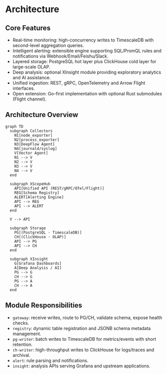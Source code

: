 # Architecture

## Core Features
- Real-time monitoring: high-concurrency writes to TimescaleDB with second-level aggregation queries.
- Intelligent alerting: extensible engine supporting SQL/PromQL rules and notifications via Webhook/Email/Feishu/Slack.
- Layered storage: PostgreSQL hot layer plus ClickHouse cold layer for large-scale OLAP.
- Deep analysis: optional XInsight module providing exploratory analytics and AI assistance.
- Unified ingestion: REST, gRPC, OpenTelemetry and Arrow Flight interfaces.
- Open extension: Go-first implementation with optional Rust submodules (Flight channel).

## Architecture Overview

```mermaid
graph TD
  subgraph Collectors
    N1[node_exporter]
    N2[process_exporter]
    N3[DeepFlow Agent]
    N4[journald/syslog]
    V[Vector Agent]
    N1 --> V
    N2 --> V
    N3 --> V
    N4 --> V
  end

  subgraph XScopeHub
    API[Unified API (REST/gRPC/OTel/Flight)]
    REG[Schema Registry]
    ALERT[Alerting Engine]
    API --> REG
    API --> ALERT
  end

  V --> API

  subgraph Storage
    PG[(PostgreSQL · TimescaleDB)]
    CH[(ClickHouse · OLAP)]
    API --> PG
    API --> CH
  end

  subgraph XInsight
    G[Grafana Dashboards]
    A[Deep Analysis / AI]
    PG --> G
    CH --> G
    PG --> A
    CH --> A
  end
```

## Module Responsibilities

- `gateway`: receive writes, route to PG/CH, validate schema, expose health checks.
- `registry`: dynamic table registration and JSONB schema metadata management.
- `pg-writer`: batch writes to TimescaleDB for metrics/events with short retention.
- `ch-writer`: high-throughput writes to ClickHouse for logs/traces and archival.
- `alert`: rule parsing and notifications.
- `insight`: analysis APIs serving Grafana and upstream applications.

